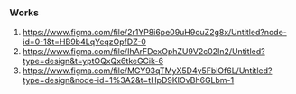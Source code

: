### Works

1) https://www.figma.com/file/2r1YP8i6pe09uH9ouZ2g8x/Untitled?node-id=0-1&t=HB9b4LqYeqzOpfDZ-0
2) https://www.figma.com/file/IhArFDexOphZU9V2c02In2/Untitled?type=design&t=yptOQxQx6tkeGCik-6
3) https://www.figma.com/file/MGY93qTMyX5D4y5FblOf6L/Untitled?type=design&node-id=1%3A2&t=tHpD9KIOvBh6GLbm-1